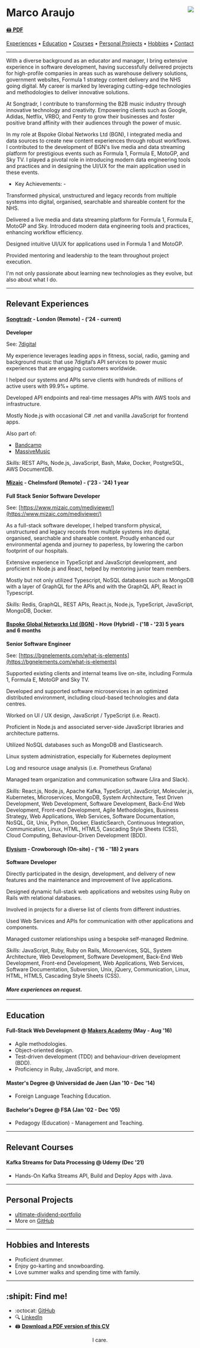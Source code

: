 # Marco Araujo <a href="https://www.codewars.com/users/srMarquinho"><img align="right" src="https://www.codewars.com/users/srMarquinho/badges/micro"></a>

[:printer: **PDF**](https://drive.google.com/file/d/1KcB17kz-8IphEiEmx4M-d-r64txf_aTb/view?usp=sharing)

<p align="center">
  <a href="#experience">Experiences</a>
  &bull;
  <a href="#education">Education</a>
  &bull;
  <a href="#courses">Courses</a>
  &bull;
  <a href="#projects">Personal Projects</a>
  &bull;
  <a href="#hobbies">Hobbies</a>
  &bull;
  <a href="#contact">Contact</a>
</p>


----

With a diverse background as an educator and manager, I bring extensive experience in software development, having successfully delivered projects for high-profile companies in areas such as warehouse delivery solutions, government websites, Formula 1 strategy content delivery and the NHS going digital. My career is marked by leveraging cutting-edge technologies and methodologies to deliver innovative solutions.

At Songtradr, I contribute to transforming the B2B music industry through innovative technology and creativity. Empowering clients such as Google, Adidas, Netflix, VRBO, and Fenty to grow their businesses and foster positive brand affinity with their audiences through the power of music.

In my role at Bspoke Global Networks Ltd (BGN), I integrated media and data sources to create new content experiences through robust workflows. I contributed to the development of BGN's live media and data streaming platform for prestigious events such as Formula 1, Formula E, MotoGP, and Sky TV. I played a pivotal role in introducing modern data engineering tools and practices and in designing the UI/UX for the main application used in these events.

- Key Achievements: -

Transformed physical, unstructured and legacy records from multiple systems into digital, organised, searchable and shareable content for the NHS.

Delivered a live media and data streaming platform for Formula 1, Formula E, MotoGP and Sky.
Introduced modern data engineering tools and practices, enhancing workflow efficiency.

Designed intuitive UI/UX for applications used in Formula 1 and MotoGP.

Provided mentoring and leadership to the team throughout project execution.

I'm not only passionate about learning new technologies as they evolve, but also about what I do.

----

## <a name="experience"></a>Relevant Experiences

#### [Songtradr](https://www.songtradr.com/) - London (Remote) - ('24 - current)

**Developer**

See: [7digital](https://www.7digital.com/about-us/)

My experience leverages leading apps in fitness, social, radio, gaming and background music that use 7digital’s API services to power music experiences that are engaging customers worldwide.

I helped our systems and APIs serve clients with hundreds of millions of active users with 99.9%+ uptime.

Developed API endpoints and real-time messages APIs with AWS tools and infrastructure.

Mostly Node.js with occasional C# .net and vanilla JavaScript for frontend apps.

Also part of:
- [Bandcamp](https://bandcamp.com/)
- [MassiveMusic](https://massivemusic.com/)

*Skills:* REST APIs, Node.js, JavaScript, Bash, Make, Docker, PostgreSQL, AWS DocumentDB.

#### [Mizaic](https://www.mizaic.com/) - Chelmsford (Remote) - ('23 - '24) 1 year

**Full Stack Senior Software Developer**

See: [https://www.mizaic.com/mediviewer/](https://www.mizaic.com/mediviewer/)

As a full-stack software developer, I helped transform physical, unstructured and legacy records from multiple systems into digital, organised, searchable and shareable content. Proudly enhanced our environmental agenda and journey to paperless, by lowering the carbon footprint of our hospitals.

Extensive experience in TypeScript and JavaScript development, and proficient in Node.js and React, helped by mentoring junior team members.

Mostly but not only utilized Typescript, NoSQL databases such as MongoDB with a layer of GraphQL for the APIs and with the GraphQL API, React in Typescript.

*Skills:* Redis, GraphQL, REST APIs, React.js, Node.js, TypeScript, JavaScript, MongoDB, Docker.

#### [Bspoke Global Networks Ltd (BGN)](http://bgnevents.com/) - Hove (Hybrid) - ('18 - '23) 5 years and 6 months

**Senior Software Engineer**

See: [https://bgnelements.com/what-is-elements](https://bgnelements.com/what-is-elements)

Supported existing clients and internal teams live on-site, including Formula 1, Formula E, MotoGP and Sky TV.

Developed and supported software microservices in an optimized distributed environment, including cloud-based technologies and data centres.

Worked on UI / UX design, JavaScript / TypeScript (i.e. React).

Proficient in Node.js and associated server-side JavaScript libraries and architecture patterns.

Utilized NoSQL databases such as MongoDB and Elasticsearch.

Linux system administration, especially for Kubernetes deployment

Log and resource usage analysis (i.e. Prometheus Grafana)

Managed team organization and communication software (Jira and Slack).

*Skills:* React.js, Node.js, Apache Kafka, TypeScript, JavaScript, Moleculer.js, Kubernetes, Microservices, MongoDB, System Architecture, Test Driven Development, Web Development, Software Development, Back-End Web Development, Front-end Development, Agile Methodologies, Business Strategy, Web Applications, Web Services, Software Documentation, NoSQL, Git, Unix, Python, Docker, ElasticSearch, Continuous Integration, Communication, Linux, HTML, HTML5, Cascading Style Sheets (CSS), Cloud Computing, Behaviour-Driven Development (BDD).

#### [Elysium](https://elysium.uk/) - Crowborough (On-site) - ('16 - '18) 2 years

**Software Developer**

Directly participated in the design, development, and delivery of new features and the maintenance and improvement of live applications.

Designed dynamic full-stack web applications and websites using Ruby on Rails with relational databases.

Involved in projects for a diverse list of clients from different industries.

Used Web Services and APIs for communication with other applications and components.

Managed customer relationships using a bespoke self-managed Redmine.

*Skills:* JavaScript, Ruby, Ruby on Rails, Microservices, SQL, System Architecture, Web Development, Software Development, Back-End Web Development, Front-end Development, Web Applications, Web Services, Software Documentation, Subversion, Unix, jQuery, Communication, Linux, HTML, HTML5, Cascading Style Sheets (CSS).

#### *More experiences on request.*

----

## <a name="education"></a> Education

#### Full-Stack Web Development @ [Makers Academy](http://www.makersacademy.com/curriculum/) (May - Aug '16)

- Agile methodologies.
- Object-oriented design.
- Test-driven development (TDD) and behaviour-driven development (BDD).
- Proficiency in Ruby, JavaScript, and more.

#### Master's Degree @ Universidad de Jaen (Jan '10 - Dec '14)

- Foreign Language Teaching Education.

#### Bachelor's Degree @ FSA (Jan '02 - Dec '05)

- Pedagogy (Education) - Management and Teaching.

----

## <a name="courses"></a>Relevant Courses

#### Kafka Streams for Data Processing @ Udemy (Dec '21)

- Hands-On Kafka Streams API, Build and Deploy Apps with Java.

----

## <a name="projects"></a>Personal Projects

- [ultimate-dividend-portfolio](https://srmarquinho.github.io/ultimate-dividend-portfolio/)
- More on [GitHub](https://github.com/srMarquinho)

----

## <a name="hobbies"></a>Hobbies and Interests

- Proficient drummer.
- Enjoy go-karting and snowboarding.
- Love summer walks and spending time with family.

----

## <a name="contact"></a>:shipit: Find me!

- :octocat: [GitHub](https://github.com/srMarquinho)
- :mag: [LinkedIn](https://www.linkedin.com/in/srMarquinho)
- :printer: [**Download a PDF version of this CV**](https://drive.google.com/file/d/1c2b-nEEdHw8bjUmuke9aR20GeP3xekyp/view?usp=sharing)

<p align="center">I care.</p>
